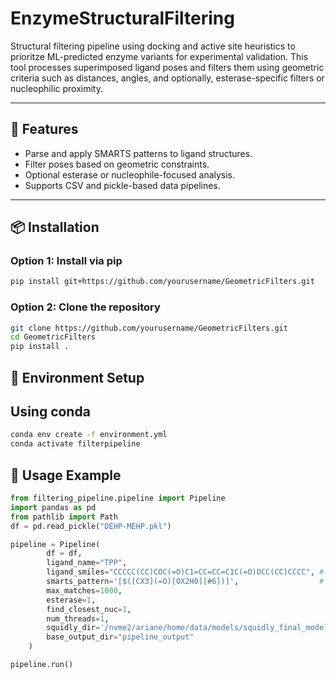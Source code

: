 # EnzymeStructuralFiltering

Structural filtering pipeline using docking and active site heuristics to prioritze ML-predicted enzyme variants for experimental validation. 
This tool processes superimposed ligand poses and filters them using geometric criteria such as distances, angles, and optionally, esterase-specific filters or nucleophilic proximity.

---

## 🚀 Features

- Parse and apply SMARTS patterns to ligand structures.
- Filter poses based on geometric constraints.
- Optional esterase or nucleophile-focused analysis.
- Supports CSV and pickle-based data pipelines.

---

## 📦 Installation

### Option 1: Install via pip
```bash
pip install git+https://github.com/yourusername/GeometricFilters.git
```
### Option 2: Clone the repository
```bash
git clone https://github.com/yourusername/GeometricFilters.git
cd GeometricFilters
pip install .
```

## :seedling: Environment Setup
## Using conda
```bash
conda env create -f environment.yml
conda activate filterpipeline
```

## 🔧 Usage Example
```python
from filtering_pipeline.pipeline import Pipeline
import pandas as pd
from pathlib import Path
df = pd.read_pickle("DEHP-MEHP.pkl")

pipeline = Pipeline(
        df = df,
        ligand_name="TPP",
        ligand_smiles="CCCCC(CC)COC(=O)C1=CC=CC=C1C(=O)OCC(CC)CCCC", # SMILES string of ligand
        smarts_pattern='[$([CX3](=O)[OX2H0][#6])]',                  # SMARTS pattern of the chemical moiety of interest of ligand
        max_matches=1000,
        esterase=1,
        find_closest_nuc=1,
        num_threads=1,
        squidly_dir='/nvme2/ariane/home/data/models/squidly_final_models/',
        base_output_dir="pipeline_output"
    )

pipeline.run()
